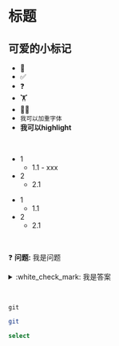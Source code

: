 # 标题
## 可爱的小标记
* :pushpin: 
* :white_check_mark: 
* :question:
* :weight_lifting: 
* :weight_lifting_woman: 
* `我可以加重字体`
* **我可以highlight**

&nbsp; 
&nbsp; 

- 1
  - 1.1 - xxx
- 2
  - 2.1

* 1
  * 1.1
* 2
  * 2.1

&nbsp; 
&nbsp; 

:question: **问题:** 我是问题  
<details>
  <summary>:white_check_mark: 我是答案</summary>
我是详细解答
</details>

&nbsp; 
&nbsp; 

```console
git 
```

```bash
git 
```

```sql
select
```